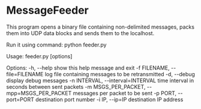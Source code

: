MessageFeeder
=============

This program opens a binary file containing non-delimited messages, packs them into UDP data blocks and sends them to the localhost.

Run it using command:
  python feeder.py

  
Usage: feeder.py [options]

Options:
  -h, --help            show this help message and exit
  -f FILENAME, --file=FILENAME
                        log file containing messages to be retransmitted
  -d, --debug           display debug messages
  -n INTERVAL, --interval=INTERVAL
                        time interval in seconds between sent packets
  -m MSGS_PER_PACKET, --mpp=MSGS_PER_PACKET
                        messages per packet to be sent
  -p PORT, --port=PORT  destination port number
  -i IP, --ip=IP        destination IP address
